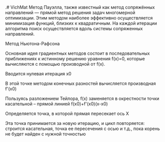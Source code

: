 .# VichMat
 Метод Пауэлла, также известный как метод сопряжённых направлений — прямой метод решения задач многомерной оптимизации. Этим методом наиболее эффективно осуществляется минимизация функций, близких к квадратичным. На каждой итерации алгоритма поиск осуществляется вдоль системы сопряженных направлений.

Метод Ньютона-Рафсона

Основная идея градиентных методов состоит в последовательных приближениях к истинному решению уравнения f(x)=0, которые вычисляются с помощью производной от f(x). 

Вводится нулевая итерация x0 

В этой точке методом конечных разностей вычисляется производная f'(x0) 

Пользуясь разложением Тейлора, f(x) заменяется в окрестности точки касательной – прямой линией f(x0)+f'(x0)(x-x0) 

Определяется точка, в которой прямая пересекает ось Х

Эта точка принимается за новую итерацию, и цикл повторяется: строится касательная, точка ее пересечения с осью и т.д., пока корень не будет найден с нужной точностью 
